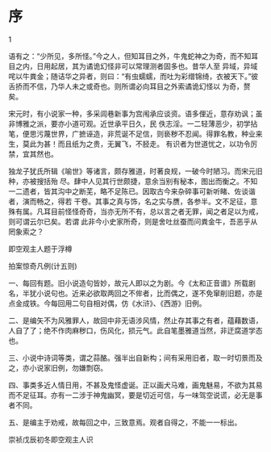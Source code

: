 # 序

1

语有之：“少所见，多所怪。”今之人，但知耳目之外，牛鬼蛇神之为奇，而不知耳目之内，日用起居，其为谲诡幻怪非可以常理测者固多也。昔华人至 异域，异域咤以牛粪金；随诘华之异者，则曰：“有虫蠕蠕，而吐为彩缯锦绮，衣被天下。”彼舌挢而不信，乃华人未之或奇也。则所谓必向耳目之外索谲诡幻怪以 为奇，赘矣。

宋元时，有小说家一种，多采闾巷新事为宫闱承应谈资。语多俚近，意存劝讽；虽非博雅之派，要亦小道可观。近世承平日久，民 佚志淫。一二轻薄恶少，初学拈笔，便思污蔑世界，广摭诬造，非荒诞不足信，则亵秽不忍闻。得罪名教，种业来生，莫此为甚！而且纸为之贵，无翼飞，不胫走。 有识者为世道忧之，以功令厉禁，宜其然也。

独龙子犹氏所辑《喻世》等诸言，颇存雅道，时著良规，一破今时陋习。而宋元旧种，亦被搜括殆 尽。肆中人见其行世颇捷，意余当别有秘本，图出而衡之。不知一二遗者，皆其沟中之断芜，略不足陈已。因取古今来杂碎事可新听睹、佐谈谐者，演而畅之，得若 干卷。其事之真与饰，名之实与赝，各参半。文不足征，意殊有属。凡耳目前怪怪奇奇，当亦无所不有，总以言之者无罪，闻之者足以为戒，则可谓云尔已矣。若谓 此非今小史家所奇，则是舍吐丝蚕而问粪金牛，吾恶乎从罔象索之？

即空观主人题于浮樽



拍案惊奇凡例(计五则)

一、每回有题。旧小说造句皆妙，故元人即以之为剧。今《太和正音谱》所载剧名，半犹小说句也。近来必欲取两回之不侔者，比而偶之，遂不免窜削旧题，亦是点金成铁。今每回用二句自相对偶，仿《水浒》、《西游》旧例。

二、是编矢不为风雅罪人，故回中非无语涉风情，然止存其事之有者，蕴藉数语，人自了了；绝不作肉麻秽口，伤风化，损元气。此自笔墨雅道当然，非迂腐道学态也。

三、小说中诗词等类，谓之蒜酪。强半出自新构；间有采用旧者，取一时切景而及之，亦小说家旧例，勿嫌剽窃。

四、事类多近人情日用，不甚及鬼怪虚诞。正以画犬马难，画鬼魅易，不欲为其易而不足征耳。亦有一二涉于神鬼幽冥，要是切近可信，与一味驾空说谎，必无是事者不同。

五、是编主于劝戒，故每回之中，三致意焉。观者自得之，不能一一标出。

崇祯戊辰初冬即空观主人识